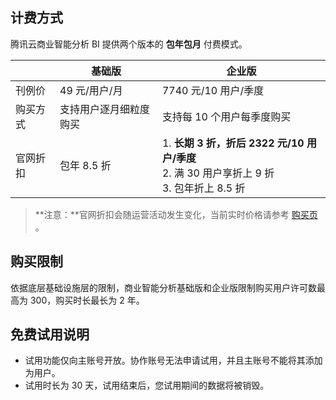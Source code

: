 ## 计费方式
腾讯云商业智能分析 BI 提供两个版本的 **包年包月** 付费模式。


|  | 基础版 | 企业版 |
|---------|---------|---------|
| 刊例价 | 49 元/用户/月 | 7740 元/10 用户/季度 |
| 购买方式 | 支持用户逐月细粒度购买 | 支持每 10 个用户每季度购买 |
| 官网折扣 | 包年 8.5 折 | 1. **长期 3 折，折后 2322 元/10 用户/季度**<br>2. 满 30 用户享折上 9 折<br>3. 包年折上 8.5 折 |

>**注意：**官网折扣会随运营活动发生变化，当前实时价格请参考 [购买页](https://buy.cloud.tencent.com/bi) 。

## 购买限制
依据底层基础设施层的限制，商业智能分析基础版和企业版限制购买用户许可数最高为 300，购买时长最长为 2 年。

## 免费试用说明
- 试用功能仅向主账号开放。协作账号无法申请试用，并且主账号不能将其添加为用户。
- 试用时长为 30 天，试用结束后，您试用期间的数据将被销毁。
